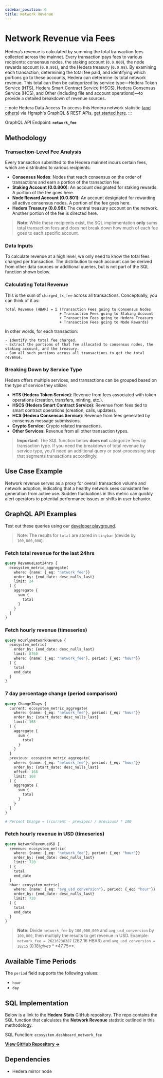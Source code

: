 ```yaml
---
sidebar_position: 6
title: Network Revenue
---
```


# Network Revenue via Fees

Hedera’s revenue is calculated by summing the total transaction fees collected across the mainnet. Every transaction pays fees to various recipients: consensus nodes, the staking account (`0.0.800`), the node rewards account (`0.0.801`), and the Hedera treasury (`0.0.98`). By examining each transaction, determining the total fee paid, and identifying which portions go to these accounts, Hedera can determine its total network revenue. This total can then be categorized by service type—Hedera Token Service (HTS), Hedera Smart Contract Service (HSCS), Hedera Consensus Service (HCS), and Other (including file and account operations)—to provide a detailed breakdown of revenue sources.

:::note Hedera Data Access
To access this Hedera network statistic ([and others](/category/hedera-stats/)) via Hgraph's GraphQL & REST APIs, [get started here](https://www.hgraph.com/hedera).
:::

GraphQL API Endpoint: **`network_fee`**

## Methodology

### Transaction-Level Fee Analysis

Every transaction submitted to the Hedera mainnet incurs certain fees, which are distributed to various recipients:

- **Consensus Nodes**: Nodes that reach consensus on the order of transactions and earn a portion of the transaction fee.  
- **Staking Account (0.0.800)**: An account designated for staking rewards. A portion of the fee goes here.  
- **Node Reward Account (0.0.801)**: An account designated for rewarding all active consensus nodes. A portion of the fee goes here.  
- **Hedera Treasury (0.0.98)**: The central treasury account on the network. Another portion of the fee is directed here.

> **Note**: While these recipients exist, the SQL implementation **only** sums total transaction fees and does not break down how much of each fee goes to each specific account.

### Data Inputs

To calculate revenue at a high level, we only need to know the total fees charged per transaction. The distribution to each account can be derived from other data sources or additional queries, but is not part of the SQL function shown below.

### Calculating Total Revenue

This is the sum of `charged_tx_fee` across all transactions. Conceptually, you can think of it as:

```
Total Revenue (HBAR) = Σ (Transaction Fees going to Consensus Nodes 
                         + Transaction Fees going to Staking Account 
                         + Transaction Fees going to Hedera Treasury 
                         + Transaction Fees going to Node Rewards)
```

In other words, for each transaction:

    - Identify the total fee charged.
    - Extract the portions of that fee allocated to consensus nodes, the staking account, and the treasury.
    - Sum all such portions across all transactions to get the total revenue.

### Breaking Down by Service Type

Hedera offers multiple services, and transactions can be grouped based on the type of service they utilize:

- **HTS (Hedera Token Service)**: Revenue from fees associated with token operations (creation, transfers, minting, etc.).  
- **HSCS (Hedera Smart Contract Service)**: Revenue from fees tied to smart contract operations (creation, calls, updates).  
- **HCS (Hedera Consensus Service)**: Revenue from fees generated by consensus message submissions. 
- **Crypto Service**: Crypto related transactions. 
- **Other Services**: Revenue from all other transaction types.

> **Important**: The SQL function below **does not** categorize fees by transaction type. If you need the breakdown of total revenue by service type, you’ll need an additional query or post-processing step that segments transactions accordingly.

## Use Case Example

Network revenue serves as a proxy for overall transaction volume and network adoption, indicating that a healthy network sees consistent fee generation from active use. Sudden fluctuations in this metric can quickly alert operators to potential performance issues or shifts in user behavior.

## GraphQL API Examples

Test out these queries using our [developer playground](https://dashboard.hgraph.com).

> Note: The results for `total` are stored in `tinybar` (devide by `100,000,000`).

### Fetch total revenue for the last 24hrs

```graphql
query RevenueLast24hrs {
  ecosystem_metric_aggregate(
    where: {name: {_eq: "network_fee"}}
    order_by: {end_date: desc_nulls_last}
    limit: 24
  ) {
    aggregate {
      sum {
        total
      }
    }
  }
}
```

### Fetch hourly revenue (timeseries)

```graphql
query HourlyNetworkRevenue {
  ecosystem_metric(
    order_by: {end_date: desc_nulls_last}
    limit: 8760
    where: {name: {_eq: "network_fee"}, period: {_eq: "hour"}}
  ) {
    total
    end_date
  }
}
```

### 7 day percentage change (period comparison)

```graphql
query Change7Days {
  current: ecosystem_metric_aggregate(
    where: {name: {_eq: "network_fee"}, period: {_eq: "hour"}}
    order_by: {start_date: desc_nulls_last}
    limit: 168
  ) {
    aggregate {
      sum {
        total
      }
    }
  }
  previous: ecosystem_metric_aggregate(
    where: {name: {_eq: "network_fee"}, period: {_eq: "hour"}}
    order_by: {start_date: desc_nulls_last}
    offset: 168
    limit: 168
  ) {
    aggregate {
      sum {
        total
      }
    }
  }
}

# Percent Change = ((current - previous) / previous) * 100
```

### Fetch hourly revenue in USD (timeseries)

```graphql
query NetworkRevenueUSD {
  revenue: ecosystem_metric(
    where: {name: {_eq: "network_fee"}, period: {_eq: "hour"}}
    order_by: {end_date: desc_nulls_last}
    limit: 720
  ) {
    total
    end_date
  }
  hbar: ecosystem_metric(
    where: {name: {_eq: "avg_usd_conversion"}, period: {_eq: "hour"}}
    order_by: {end_date: desc_nulls_last}
    limit: 720
  ) {
    total
    end_date
  }
}
```

> **Note:** Divide `network_fee` by `100,000,000` and `avg_usd_conversion` by `100,000`, then multiply the results to get revenue in USD. Example: `network_fee = 26216238387` (262.16 HBAR) and `avg_usd_conversion = 18215` ($0.18) gives **$47.75**.

## Available Time Periods

The `period` field supports the following values:

- `hour`
- `day`

## SQL Implementation

Below is a link to the **Hedera Stats** GitHub repository. The repo contains the SQL function that calculates the **Network Revenue** statistic outlined in this methodology.

SQL Function: `ecosystem.dashboard_network_fee`

**[View GitHub Repository →](https://github.com/hgraph-io/hedera-stats)**

## Dependencies
* Hedera mirror node